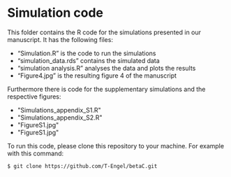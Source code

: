 
# Simulation code

This folder contains the R code for the simulations presented in our
manuscript. It has the following files:

  - “Simulation.R” is the code to run the simulations
  - “simulation\_data.rds” contains the simulated data
  - “simulation analysis.R” analyses the data and plots the results
  - “Figure4.jpg” is the resulting figure 4 of the manuscript
  
Furthermore there is code for the supplementary simulations and the respective figures:

- "Simulations_appendix_S1.R"
- "Simulations_appendix_S2.R"
- "FigureS1.jpg"
- "FigureS1.jpg"
    

To run this code, please clone this repository to your machine. For
example with this command:

`$ git clone https://github.com/T-Engel/betaC.git`
